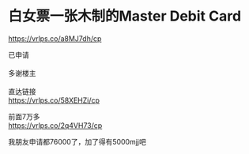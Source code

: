 # 白女票一张木制的Master Debit Card


https://vrlps.co/a8MJ7dh/cp

已申请<br />
<br />
多谢楼主<br />
<br />
直达链接<br />
<a href="https://vrlps.co/58XEHZi/cp" target="_blank">https://vrlps.co/58XEHZi/cp</a>

前面7万多<br />
https://vrlps.co/2q4VH73/cp

我朋友申请都76000了，加了得有5000mjj吧
